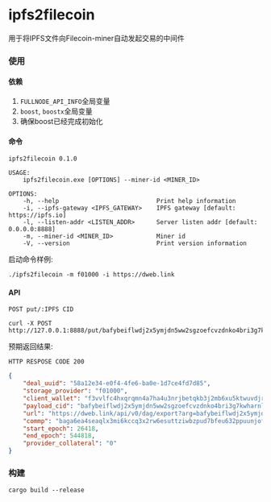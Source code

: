 # ipfs2filecoin
用于将IPFS文件向Filecoin-miner自动发起交易的中间件

### 使用
#### 依赖
1. `FULLNODE_API_INFO`全局变量
2. `boost`, `boostx`全局变量
3. 确保boost已经完成初始化

#### 命令
```shell
ipfs2filecoin 0.1.0

USAGE:
    ipfs2filecoin.exe [OPTIONS] --miner-id <MINER_ID>

OPTIONS:
    -h, --help                           Print help information
    -i, --ipfs-gateway <IPFS_GATEWAY>    IPFS gateway [default: https://ipfs.io]
    -l, --listen-addr <LISTEN_ADDR>      Server listen addr [default: 0.0.0.0:8888]
    -m, --miner-id <MINER_ID>            Miner id
    -V, --version                        Print version information
```

启动命令样例:
```shell
./ipfs2filecoin -m f01000 -i https://dweb.link
```

#### API
`POST put/:IPFS CID`

```shell
curl -X POST http://127.0.0.1:8888/put/bafybeiflwdj2x5ymjdn5ww2sgzoefcvzdnko4bri3g7kwharnl7xcts4jm
```

预期返回结果:

`HTTP RESPOSE CODE 200`
```json
{
    "deal_uuid": "58a12e34-e0f4-4fe6-ba0e-1d7ce4fd7d85",
    "storage_provider": "f01000",
    "client_wallet": "f3vvlfc4hxqrqmn4a7ha4u3nrjbetqkb3j2mb6xu5ktwuvdjrgju5av4uhnjexh65b73qstfuxippcakgtkqva",
    "payload_cid": "bafybeiflwdj2x5ymjdn5ww2sgzoefcvzdnko4bri3g7kwharnl7xcts4jm",
    "url": "https://dweb.link/api/v0/dag/export?arg=bafybeiflwdj2x5ymjdn5ww2sgzoefcvzdnko4bri3g7kwharnl7xcts4jm",
    "commp": "baga6ea4seaqlx3mi6kccq3x2rw6esuttziwbzpud7bfeu632ppuunjofhmf7ody",
    "start_epoch": 26418,
    "end_epoch": 544818,
    "provider_collateral": "0"
}
```

### 构建
```shell
cargo build --release
```
